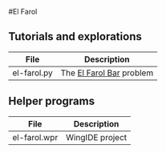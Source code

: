 #El Farol

## Tutorials and explorations

File|Description
-------------|-----------------------------------------------------------------------------------------
el-farol.py|The [El Farol Bar](https://sites.santafe.edu/~wbarthur/Papers/El_Farol.pdf) problem


## Helper programs

File|Description
-------------|-----------------------------------------------------------------------------------------
el-farol.wpr|WingIDE project
